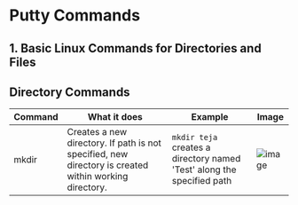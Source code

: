 # Putty Commands

## 1. Basic Linux Commands for Directories and Files
 

## Directory Commands


| Command | What it does | Example         | Image |
|---------|--------------|---------|-------|
| mkdir   |Creates a new directory. If path is not specified, new directory is created within working directory.| ``mkdir teja`` creates a directory named 'Test' along the specified path  |![image](https://github.com/tejaroy/Django-Project-Setup/blob/main/image.png)|